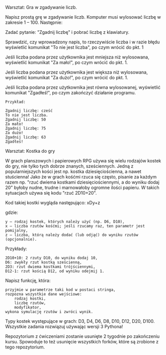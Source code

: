 Warsztat: Gra w zgadywanie liczb.

Napisz prostą grę w zgadywanie liczb. Komputer musi wylosować liczbę w zakresie 1 – 100. 
Następnie:

Zadać pytanie: "Zgadnij liczbę" i pobrać liczbę z klawiatury.

Sprawdzić, czy wprowadzony napis, to rzeczywiście liczba i w razie błędu wyświetlić 
komunikat "To nie jest liczba", po czym wrócić do pkt. 1

Jeśli liczba podana przez użytkownika jest mniejsza niż wylosowana, wyświetlić 
komunikat "Za mało!", po czym wrócić do pkt. 1.

Jeśli liczba podana przez użytkownika jest większa niż wylosowana, wyświetlić 
komunikat "Za dużo!", po czym wrócić do pkt. 1.

Jeśli liczba podana przez użytkownika jest równa wylosowanej, wyświetlić komunikat 
"Zgadłeś!", po czym zakończyć działanie programu.

    Przykład:
    
    Zgadnij liczbę: cześć
    To nie jest liczba.
    Zgadnij liczbę: 50
    Za mało!
    Zgadnij liczbę: 75
    Za dużo!
    Zgadnij liczbę: 63
    Zgadłeś!


Warsztat: Kostka do gry

W grach planszowych i papierowych RPG używa się wielu rodzajów kostek do gry, nie tylko tych dobrze znanych, sześciennych. Jedną z popularniejszych kości jest np. kostka dziesięciościenna, a nawet stuścienna! Jako że w grach kośćmi rzuca się często, pisanie za każdym razem np. "rzuć dwiema kostkami dziesięciościennymi, a do wyniku dodaj 20" byłoby nudne, trudne i marnowałoby ogromne ilości papieru. W takich sytuacjach używa się kodu "rzuć 2D10+20".

Kod takiej kostki wygląda następująco:
xDy+z

gdzie:

    y – rodzaj kostek, których należy użyć (np. D6, D10),
    x – liczba rzutów kośćmi; jeśli rzucamy raz, ten parametr jest pomijalny,
    z – liczba, którą należy dodać (lub odjąć) do wyniku rzutów (opcjonalnie).

Przykłady:

    2D10+10: 2 rzuty D10, do wyniku dodaj 10,
    D6: zwykły rzut kostką sześcienną,
    2D3: rzut dwiema kostkami trójściennymi,
    D12-1: rzut kością D12, od wyniku odejmij 1.

Napisz funkcję, która:

    przyjmie w parametrze taki kod w postaci stringa,
    rozpozna wszystkie dane wejściowe:
        rodzaj kostki,
        liczbę rzutów,
        modyfikator,
    wykona symulację rzutów i zwróci wynik.

Typy kostek występujące w grach: D3, D4, D6, D8, D10, D12, D20, D100.
Wszystkie zadania rozwiązuj używając wersji 3 Pythona!

Repozytorium z ćwiczeniami zostanie usunięte 2 tygodnie po zakończeniu kursu. Spowoduje to też usunięcie wszystkich forków, które są zrobione z tego repozytorium.